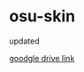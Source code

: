 # osu-skin

updated

[goodgle drive link](https://drive.google.com/file/d/1202M_lcGesmJDjmEdvc5wMAt41_QumM-/view?usp=sharing)
